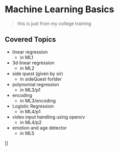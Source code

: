 # Machine Learning Basics

> this is just from my college training

## Covered Topics

- linear regression
  - in ML1 
- 3d linear regression
  - in ML2
- side quest (given by sir)
  - in sideQuest forlder
- polynomial regression
  - in ML3/p1
- encoding
  - in ML3/encoding
- Logistic Regression
  - in ML4/p1
- video input handling using opencv
  - in ML4/p2
- emotion and age detector
  - in ML5

[]
